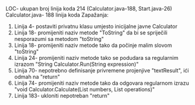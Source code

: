 LOC- ukupan broj linija koda 214 (Calculator.java-188, Start.java-26) 
Calculator.java- 188 linija koda
Zapažanja:
 1. Linija 4- postaviti privatnu klasu umjesto inicijalne javne Calculator
 2. Linija 18- promijeniti naziv metode "ToString" da bi se spriječili nesporazumi sa metodom "toString"
 3. Linija 18- promijeniti naziv metode tako da počinje malim slovom "toString"
 4. Linija 24- promijeniti naziv metode tako se podudara sa regularnim izrazom "String Calculator.Run(String expression)"
 5. Linija 70- nepotrebno definisanje privremene projenjive "textResult", ići odmah na "return"
 6. Linija 74- promijeniti naziv metode tako da odgovara regularnom izrazu "void Calculator.Calculate(List<Float> numbers, List<String> operations)"
 7. Linija 183- ukloniti nepotreban "return"
